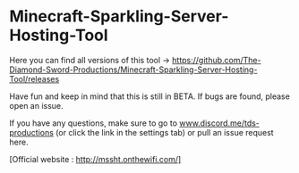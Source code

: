 # Minecraft-Sparkling-Server-Hosting-Tool
Here you can find all versions of this tool -> https://github.com/The-Diamond-Sword-Productions/Minecraft-Sparkling-Server-Hosting-Tool/releases

Have fun and keep in mind that this is still in BETA. If bugs are found, please open an issue. 

If you have any questions, make sure to go to www.discord.me/tds-productions (or click the link in the settings tab) or pull an issue request here.

[Official website : http://mssht.onthewifi.com/]
